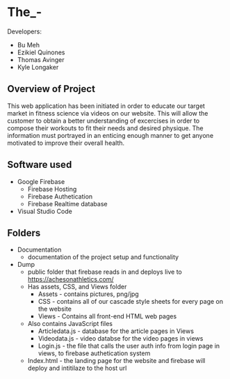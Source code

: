 # The_-
Developers: 
* Bu Meh
* Ezikiel Quinones
* Thomas Avinger
* Kyle Longaker 
## Overview of Project
This web application has been initiated in order to educate our target market in fitness science via videos on our website. This will allow the customer to obtain a better understanding of excercises in order to compose their workouts to fit their needs and desired physique. The information must portrayed in an enticing enough manner to get anyone motivated to improve their overall health. 

## Software used
* Google Firebase
    * Firebase Hosting
    * Firebase Authetication
    * Firebase Realtime database
* Visual Studio Code

## Folders
* Documentation
    * documentation of the project setup and functionality
* Dump
    * public folder that firebase reads in and deploys live to https://achesonathletics.com/
    * Has assets, CSS, and Views folder 
        * Assets - contains pictures, png/jpg
        * CSS - contains all of our cascade style sheets for every page on the website
        * Views - Contains all front-end HTML web pages 
    * Also contains JavaScript files
        * Articledata.js - database for the article pages in Views 
        * Videodata.js - video databse for the video pages in views 
        * Login.js - the file that calls the user auth info from login page in views, to firebase authetication system 
    * Index.html - the landing page for the website and firebase will deploy and intitilaze to the host url 




